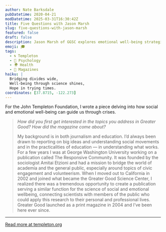 ```yaml
---
author: Nate Barksdale
pubDatetime: 2020-04-21
modDatetime: 2025-03-31T16:30:42Z
title: Five Questions with Jason Marsh
slug: five-questions-with-jason-marsh
featured: false
draft: false
description: Jason Marsh of GGSC explores emotional well-being strategies during COVID-19 in a lively Q&A session. Discover how virtues can navigate personal and collective crises.
emoji: 🎓
tags:
  - 🌀 Templeton
  - 🧠 Psychology
  - 🌍 Health
  - 📰 Magazines
haiku: |
  Bridging divides wide,  
  Well-being through science shines,  
  Hope in trying times.
coordinates: [37.8715, -122.273]
---
```


For the John Templeton Foundation, I wrote a piece delving into how social and emotional well-being can guide us through crises.

> _How did you first get interested in the topics you address in Greater Good? How did the magazine come about?_
>
> My background is in both journalism and education. I’d always been drawn to reporting on big ideas and understanding social movements and in the practicalities of education — in understanding what works. For a few years I was at George Washington University working on a publication called The Responsive Community. It was founded by the sociologist Amitai Etzioni and had a mission to bridge the world of academia and the general public, especially around topics of civic engagement and volunteerism. When I moved out to California in 2002 and joined what became the Greater Good Science Center, I realized there was a tremendous opportunity to create a publication serving a similar function for the science of social and emotional wellbeing, connecting scientists with members of the public who could apply this research to their personal and professional lives. Greater Good launched as a print magazine in 2004 and I’ve been here ever since.

---

[Read more at templeton.org](https://www.templeton.org/news/qa-five-questions-with-jason-marsh)
